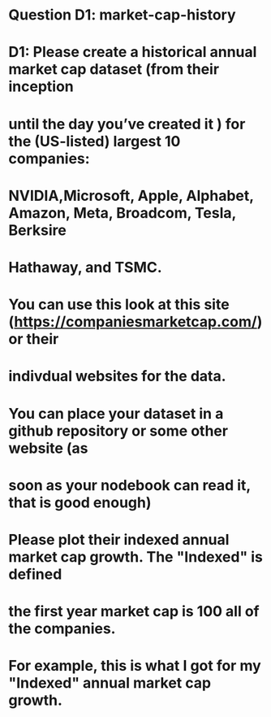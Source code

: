 # Question D1: market-cap-history

# D1: Please create a historical annual market cap dataset (from their inception 
# until the day you’ve created it ) for the (US-listed) largest 10 companies:
# NVIDIA,Microsoft, Apple, Alphabet, Amazon, Meta, Broadcom, Tesla, Berksire 
# Hathaway, and TSMC.

# You can use this look  at this site (https://companiesmarketcap.com/) or their
# indivdual websites for the data. 

# You can place your dataset in a github repository or some other website (as
# soon as your nodebook can read it, that is good enough)

# Please plot their indexed annual market cap growth. The "Indexed" is defined 
# the first year market cap is 100 all of the companies.

# For example, this is what I got for my "Indexed" annual market cap growth.
